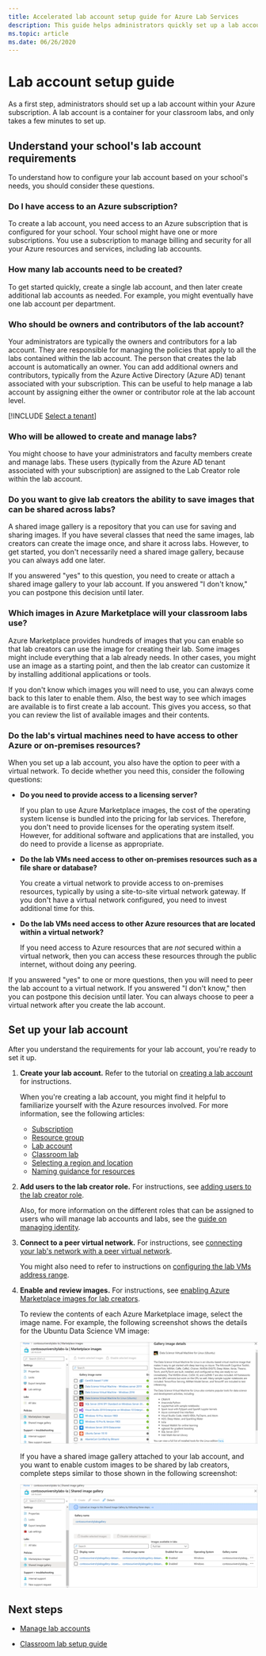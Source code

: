 ```yaml
---
title: Accelerated lab account setup guide for Azure Lab Services
description: This guide helps administrators quickly set up a lab account for use within their school.
ms.topic: article
ms.date: 06/26/2020
---
```


# Lab account setup guide

As a first step, administrators should set up a lab account within your Azure subscription. A lab account is a container for your classroom labs, and only takes a few minutes to set up.

## Understand your school's lab account requirements

To understand how to configure your lab account based on your school's needs, you should consider these questions.

### Do I have access to an Azure subscription?

To create a lab account, you need access to an Azure subscription that is configured for your school. Your school might have one or more subscriptions. You use a subscription to manage billing and security for all your Azure resources and services, including lab accounts.

### How many lab accounts need to be created?

To get started quickly, create a single lab account, and then later create additional lab accounts as needed. For example, you might eventually have one lab account per department.

### Who should be owners and contributors of the lab account?

Your administrators are typically the owners and contributors for a lab account. They are responsible for managing the policies that apply to all the labs contained within the lab account. The person that creates the lab account is automatically an owner. You can add additional owners and contributors, typically from the Azure Active Directory (Azure AD) tenant associated with your subscription. This can be useful to help manage a lab account by assigning either the owner or contributor role at the lab account level.

[!INCLUDE [Select a tenant](./includes/multi-tenant-support.md)]

### Who will be allowed to create and manage labs?

You might choose to have your administrators and faculty members create and manage labs. These users (typically from the Azure AD tenant associated with your subscription) are assigned to the Lab Creator role within the lab account.

### Do you want to give lab creators the ability to save images that can be shared across labs?

A shared image gallery is a repository that you can use for saving and sharing images. If you have several classes that need the same images, lab creators can create the image once, and share it across labs. However, to get started, you don't necessarily need a shared image gallery, because you can always add one later.

If you answered "yes" to this question, you need to create or attach a shared image gallery to your lab account. If you answered "I don't know," you can postpone this decision until later.

### Which images in Azure Marketplace will your classroom labs use?

Azure Marketplace provides hundreds of images that you can enable so that lab creators can use the image for creating their lab. Some images might include everything that a lab already needs. In other cases, you might use an image as a starting point, and then the lab creator can customize it by installing additional applications or tools.

If you don't know which images you will need to use, you can always come back to this later to enable them. Also, the best way to see which images are available is to first create a lab account. This gives you access, so that you can review the list of available images and their contents.
  
### Do the lab's virtual machines need to have access to other Azure or on-premises resources?

When you set up a lab account, you also have the option to peer with a virtual network. To decide whether you need this, consider the following questions:

- **Do you need to provide access to a licensing server?**
  
   If you plan to use Azure Marketplace images, the cost of the operating system license is bundled into the pricing for lab services. Therefore, you don't need to provide licenses for the operating system itself. However, for additional software and applications that are installed, you do need to provide a license as appropriate.

- **Do the lab VMs need access to other on-premises resources such as a file share or database?**

   You create a virtual network to provide access to on-premises resources, typically by using a site-to-site virtual network gateway. If you don't have a virtual network configured, you need to invest additional time for this.

- **Do the lab VMs need access to other Azure resources that are located within a virtual network?**

   If you need access to Azure resources that are *not* secured within a virtual network, then you can access these resources through the public internet, without doing any peering.

If you answered "yes" to one or more questions, then you will need to peer the lab account to a virtual network. If you answered "I don't know," then you can postpone this decision until later. You can always choose to peer a virtual network after you create the lab account.

## Set up your lab account

After you understand the requirements for your lab account, you're ready to set it up.

1. **Create your lab account.** Refer to the tutorial on [creating a lab account](https://docs.microsoft.com/azure/lab-services/classroom-labs/tutorial-setup-lab-account#create-a-lab-account) for instructions.

   When you're creating a lab account, you might find it helpful to familiarize yourself with the Azure resources involved. For more information, see the following articles:

   - [Subscription](https://docs.microsoft.com/azure/lab-services/classroom-labs/administrator-guide#subscription)
   - [Resource group](https://docs.microsoft.com/azure/lab-services/classroom-labs/administrator-guide#resource-group)
   - [Lab account](https://docs.microsoft.com/azure/lab-services/classroom-labs/administrator-guide#lab-account)
   - [Classroom lab](https://docs.microsoft.com/azure/lab-services/classroom-labs/administrator-guide#classroom-lab)
   - [Selecting a region and location](https://docs.microsoft.com/azure/lab-services/classroom-labs/administrator-guide#regionslocations)
   - [Naming guidance for resources](https://docs.microsoft.com/azure/lab-services/classroom-labs/administrator-guide#naming)

2. **Add users to the lab creator role.** For instructions, see [adding users to the lab creator role](https://docs.microsoft.com/azure/lab-services/classroom-labs/tutorial-setup-lab-account#add-a-user-to-the-lab-creator-role).

   Also, for more information on the different roles that can be assigned to users who will manage lab accounts and labs, see the [guide on managing identity](https://docs.microsoft.com/azure/lab-services/classroom-labs/administrator-guide#manage-identity).

3. **Connect to a peer virtual network.** For instructions, see [connecting your lab's network with a peer virtual network](https://docs.microsoft.com/azure/lab-services/classroom-labs/how-to-connect-peer-virtual-network).

   You might also need to refer to instructions on [configuring the lab VMs address range](https://docs.microsoft.com/azure/lab-services/classroom-labs/how-to-configure-lab-accounts#specify-an-address-range-for-vms-in-the-lab).

4. **Enable and review images.** For instructions, see [enabling Azure Marketplace images for lab creators](https://docs.microsoft.com/azure/lab-services/classroom-labs/specify-marketplace-images).

   To review the contents of each Azure Marketplace image, select the image name. For example, the following screenshot shows the details for the Ubuntu Data Science VM image:

   ![Screenshot of Review Azure Marketplace images](./media/setup-guide/review-marketplace-images.png)

   If you have a shared image gallery attached to your lab account, and you want to enable custom images to be shared by lab creators, complete steps similar to those shown in the following screenshot:

   ![Screenshot of Enabling custom images in a shared image gallery](./media/setup-guide/enable-sig-custom-images.png)

## Next steps

- [Manage lab accounts](how-to-manage-lab-accounts.md)

- [Classroom lab setup guide](setup-guide.md)
